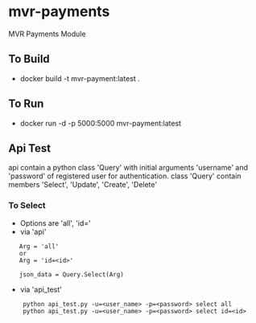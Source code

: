 # mvr-payments
MVR Payments Module

## To Build 
- docker build -t mvr-payment:latest .

## To Run
- docker run -d -p 5000:5000 mvr-payment:latest

## Api Test
api contain a python class 'Query' with initial arguments 'username' and 'password' of registered user for authentication.
class 'Query' contain members 'Select', 'Update', 'Create', 'Delete'

### To Select
  - Options are 'all', 'id=<id>'
  - via 'api'
  ```
     Arg = 'all' 
     or 
     Arg = 'id=<id>'

     json_data = Query.Select(Arg)
  ```

  - via 'api_test'

```
    python api_test.py -u=<user_name> -p=<password> select all
    python api_test.py -u=<user_name> -p=<password> select id=<id>
```